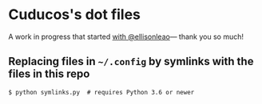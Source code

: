 # Cuducos's dot files

A work in progress that started [with @ellisonleao](https://github.com/npxbr/from-vimscript-to-lua)— thank you so much!

## Replacing files in `~/.config` by symlinks with the files in this repo

```console
$ python symlinks.py  # requires Python 3.6 or newer
```
